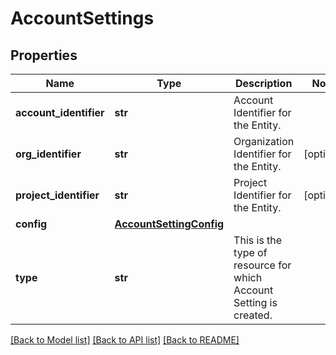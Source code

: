 # AccountSettings

## Properties
Name | Type | Description | Notes
------------ | ------------- | ------------- | -------------
**account_identifier** | **str** | Account Identifier for the Entity. | 
**org_identifier** | **str** | Organization Identifier for the Entity. | [optional] 
**project_identifier** | **str** | Project Identifier for the Entity. | [optional] 
**config** | [**AccountSettingConfig**](AccountSettingConfig.md) |  | 
**type** | **str** | This is the type of resource for which Account Setting is created. | 

[[Back to Model list]](../README.md#documentation-for-models) [[Back to API list]](../README.md#documentation-for-api-endpoints) [[Back to README]](../README.md)

